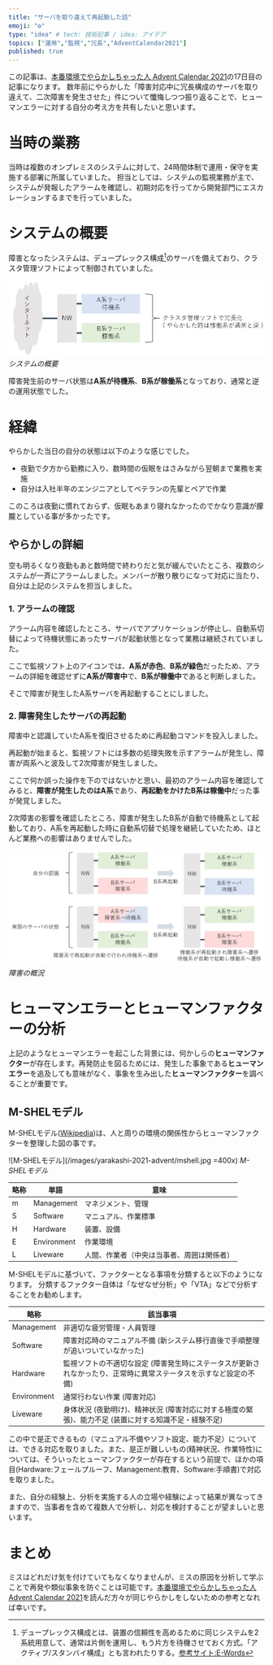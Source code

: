 ```yaml
---
title: "サーバを取り違えて再起動した話"
emoji: "⚙️"
type: "idea" # tech: 技術記事 / idea: アイデア
topics: ["運用","監視","冗長","AdventCalendar2021"]
published: true
---
```


この記事は、[本番環境でやらかしちゃった人 Advent Calendar 2021](https://qiita.com/advent-calendar/2021/yarakashi-production)の17日目の記事になります。
数年前にやらかした「障害対応中に冗長構成のサーバを取り違えて、二次障害を発生させた」件について懺悔しつつ振り返ることで、ヒューマンエラーに対する自分の考え方を共有したいと思います。

# 当時の業務

当時は複数のオンプレミスのシステムに対して、24時間体制で運用・保守を実施する部署に所属していました。
担当としては、システムの監視業務が主で、システムが発報したアラームを確認し、初期対応を行ってから開発部門にエスカレーションするまでを行っていました。

# システムの概要

障害となったシステムは、デュープレックス構成[^1]のサーバを備えており、クラスタ管理ソフトによって制御されていました。

![システム系統図](/images/yarakashi-2021-advent/systemMap.jpg)
*システムの概要*

障害発生前のサーバ状態は**A系が待機系**、**B系が稼働系**となっており、通常と逆の運用状態でした。

# 経緯

やらかした当日の自分の状態は以下のような感じでした。

- 夜勤で夕方から勤務に入り、数時間の仮眠をはさみながら翌朝まで業務を実施
- 自分は入社半年のエンジニアとしてベテランの先輩とペアで作業

このころは夜勤に慣れておらず、仮眠もあまり寝れなかったのでかなり意識が朦朧としている事が多かったです。

## やらかしの詳細

空も明るくなり夜勤もあと数時間で終わりだと気が緩んでいたところ、複数のシステムが一斉にアラームしました。メンバーが散り散りになって対応に当たり、自分は上記のシステムを担当しました。

### 1. アラームの確認

アラーム内容を確認したところ、サーバでアプリケーションが停止し、自動系切替によって待機状態にあったサーバが起動状態となって業務は継続されていました。

ここで監視ソフト上のアイコンでは、**A系が赤色**、**B系が緑色**だったため、アラームの詳細を確認せずに**A系が障害中**で、**B系が稼働中**であると判断しました。

そこで障害が発生したA系サーバを再起動することにしました。

### 2. 障害発生したサーバの再起動

障害中と認識していたA系を復旧させるために再起動コマンドを投入しました。

再起動が始まると、監視ソフトには多数の処理失敗を示すアラームが発生し、障害が両系へと波及して2次障害が発生しました。

ここで何か誤った操作を下のではないかと思い、最初のアラーム内容を確認してみると、**障害が発生したのはA系**であり、**再起動をかけたB系は稼働中**だった事が発覚しました。

2次障害の影響を確認したところ、障害が発生したB系が自動で待機系として起動しており、A系を再起動した時に自動系切替で処理を継続していたため、ほとんど業務への影響はありませんでした。

![障害概況](/images/yarakashi-2021-advent/event.jpg)
*障害の概況*

# ヒューマンエラーとヒューマンファクターの分析

上記のようなヒューマンエラーを起こした背景には、何かしらの**ヒューマンファクター**が存在します。再発防止を図るためには、発生した事象である**ヒューマンエラー**を追及しても意味がなく、事象を生み出した**ヒューマンファクター**を調べることが重要です。

## M-SHELモデル

M-SHELモデル([Wikipedia](https://ja.wikipedia.org/wiki/%E3%83%92%E3%83%A5%E3%83%BC%E3%83%9E%E3%83%B3%E3%83%95%E3%82%A1%E3%82%AF%E3%82%BF%E3%83%BC#SHEL%E3%83%A2%E3%83%87%E3%83%AB))は、人と周りの環境の関係性からヒューマンファクターを整理した図の事です。

![M-SHELモデル](/images/yarakashi-2021-advent/mshell.jpg =400x)
*M-SHELモデル*

| 略称 | 単語 | 意味 |
| ---- | ---- | ---- |
| m | Management | マネジメント、管理 |
| S | Software | マニュアル、作業標準 |
| H | Hardware | 装置、設備 |
| E | Environment | 作業環境 |
| L | Liveware | 人間、作業者（中央は当事者、周囲は関係者） |

M-SHELモデルに基づいて、ファクターとなる事項を分類すると以下のようになります。
分類するファクター自体は「なぜなぜ分析」や「VTA」などで分析することをお勧めします。

| 略称 | 該当事項 |
| ---- | ---- |
| Management | 非適切な疲労管理・人員管理|
| Software | 障害対応時のマニュアル不備 (新システム移行直後で手順整理が追いついていなかった) |
| Hardware | 監視ソフトの不適切な設定 (障害発生時にステータスが更新されなかったり、正常時に異常ステータスを示すなど設定の不備) |
| Environment | 通常行わない作業 (障害対応) |
| Liveware | 身体状況 (夜勤明け)、精神状況 (障害対応に対する極度の緊張)、能力不足 (装置に対する知識不足・経験不足) |

この中で是正できるもの（マニュアル不備やソフト設定、能力不足）については、できる対応を取りました。また、是正が難しいもの(精神状況、作業特性)については、そういったヒューマンファクターが存在するという前提で、ほかの項目(Hardware:フェールプルーフ、Management:教育、Software:手順書)で対応を取りました。

また、自分の経験上、分析を実施する人の立場や経験によって結果が異なってきますので、当事者を含めて複数人で分析し、対応を検討することが望ましいと思います。

# まとめ
ミスはどれだけ気を付けていてもなくなりませんが、ミスの原因を分析して学ぶことで再発や類似事象を防ぐことは可能です。[本番環境でやらかしちゃった人 Advent Calendar 2021](https://qiita.com/advent-calendar/2021/yarakashi-production)を読んだ方々が同じやらかしをしないための参考となれば幸いです。

[^1]: デュープレックス構成とは、装置の信頼性を高めるために同じシステムを2系統用意して、通常は片側を運用し、もう片方を待機させておく方式。「アクティブ/スタンバイ構成」とも言われたりする。[参考サイト:E-Words](https://e-words.jp/w/%E3%83%87%E3%83%A5%E3%83%97%E3%83%AC%E3%83%83%E3%82%AF%E3%82%B9%E3%82%B7%E3%82%B9%E3%83%86%E3%83%A0.html)